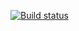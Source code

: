 [![Build status](https://ci.appveyor.com/api/projects/status/6cx0lhmg3ca30dy4?svg=true)](https://ci.appveyor.com/project/Feruno/apitestingcontinuousintegrationpostmanecho)